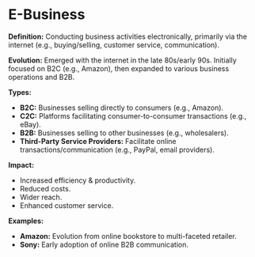 # E-Business

**Definition:** Conducting business activities electronically, primarily via the internet (e.g., buying/selling, customer service, communication).

**Evolution:** Emerged with the internet in the late 80s/early 90s. Initially focused on B2C (e.g., Amazon), then expanded to various business operations and B2B.

**Types:**

* **B2C:** Businesses selling directly to consumers (e.g., Amazon).
* **C2C:** Platforms facilitating consumer-to-consumer transactions (e.g., eBay).
* **B2B:** Businesses selling to other businesses (e.g., wholesalers).
* **Third-Party Service Providers:** Facilitate online transactions/communication (e.g., PayPal, email providers).

**Impact:**

* Increased efficiency & productivity.
* Reduced costs.
* Wider reach.
* Enhanced customer service.

**Examples:**

* **Amazon:** Evolution from online bookstore to multi-faceted retailer.
* **Sony:** Early adoption of online B2B communication.
